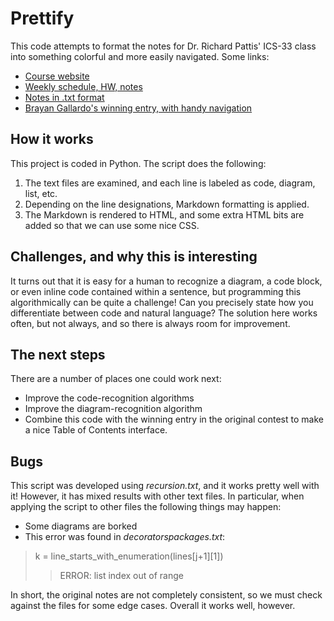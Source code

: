 # Prettify

This code attempts to format the notes for Dr. Richard Pattis' ICS-33 class into something colorful and more easily navigated.  Some links:
* [Course website](https://www.ics.uci.edu/~pattis/ICS-33/)
* [Weekly schedule, HW, notes](https://www.ics.uci.edu/~pattis/ICS-33/lectures.html)
* [Notes in .txt format](https://www.ics.uci.edu/~pattis/ICS-33/lectures/)
* [Brayan Gallardo's winning entry, with handy navigation](http://www.ics.uci.edu/~brgallar/index.html)

## How it works
This project is coded in Python.  The script does the following:
1. The text files are examined, and each line is labeled as code, diagram, list, etc.
1. Depending on the line designations, Markdown formatting is applied.
1. The Markdown is rendered to HTML, and some extra HTML bits are added so that we can use some nice CSS.

## Challenges, and why this is interesting
It turns out that it is easy for a human to recognize a diagram, a code block, or even inline code contained within a sentence, but programming this algorithmically can be quite a challenge!  Can you precisely state how you differentiate between code and natural language?  The solution here works often, but not always, and so there is always room for improvement.  

## The next steps
There are a number of places one could work next:
* Improve the code-recognition algorithms
* Improve the diagram-recognition algorithm
* Combine this code with the winning entry in the original contest to make a nice Table of Contents interface.

## Bugs
This script was developed using _recursion.txt_, and it works pretty well with it!  However, it has mixed results with other text files.  In particular, when applying the script to other files the following things may happen:
* Some diagrams are borked
* This error was found in _decoratorspackages.txt_:

> k = line_starts_with_enumeration(lines[j+1][1])
> > ERROR: list index out of range

In short, the original notes are not completely consistent, so we must check against the files for some edge cases.  Overall it works well, however.
